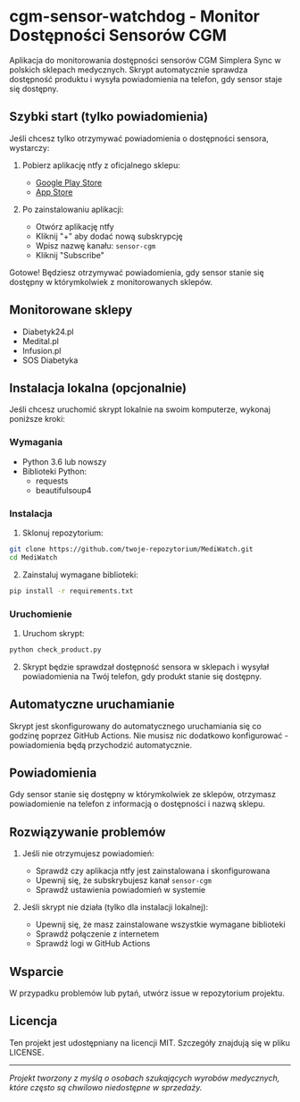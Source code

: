 # cgm-sensor-watchdog - Monitor Dostępności Sensorów CGM

Aplikacja do monitorowania dostępności sensorów CGM Simplera Sync w polskich sklepach medycznych. Skrypt automatycznie sprawdza dostępność produktu i wysyła powiadomienia na telefon, gdy sensor staje się dostępny.

## Szybki start (tylko powiadomienia)

Jeśli chcesz tylko otrzymywać powiadomienia o dostępności sensora, wystarczy:

1. Pobierz aplikację ntfy z oficjalnego sklepu:
   - [Google Play Store](https://play.google.com/store/apps/details?id=io.heckel.ntfy)
   - [App Store](https://apps.apple.com/us/app/ntfy/id1625396347)

2. Po zainstalowaniu aplikacji:
   - Otwórz aplikację ntfy
   - Kliknij "+" aby dodać nową subskrypcję
   - Wpisz nazwę kanału: `sensor-cgm`
   - Kliknij "Subscribe"

Gotowe! Będziesz otrzymywać powiadomienia, gdy sensor stanie się dostępny w którymkolwiek z monitorowanych sklepów.

## Monitorowane sklepy

- Diabetyk24.pl
- Medital.pl
- Infusion.pl
- SOS Diabetyka

## Instalacja lokalna (opcjonalnie)

Jeśli chcesz uruchomić skrypt lokalnie na swoim komputerze, wykonaj poniższe kroki:

### Wymagania

- Python 3.6 lub nowszy
- Biblioteki Python:
  - requests
  - beautifulsoup4

### Instalacja

1. Sklonuj repozytorium:
```bash
git clone https://github.com/twoje-repozytorium/MediWatch.git
cd MediWatch
```

2. Zainstaluj wymagane biblioteki:
```bash
pip install -r requirements.txt
```

### Uruchomienie

1. Uruchom skrypt:
```bash
python check_product.py
```

2. Skrypt będzie sprawdzał dostępność sensora w sklepach i wysyłał powiadomienia na Twój telefon, gdy produkt stanie się dostępny.

## Automatyczne uruchamianie

Skrypt jest skonfigurowany do automatycznego uruchamiania się co godzinę poprzez GitHub Actions. Nie musisz nic dodatkowo konfigurować - powiadomienia będą przychodzić automatycznie.

## Powiadomienia

Gdy sensor stanie się dostępny w którymkolwiek ze sklepów, otrzymasz powiadomienie na telefon z informacją o dostępności i nazwą sklepu.

## Rozwiązywanie problemów

1. Jeśli nie otrzymujesz powiadomień:
   - Sprawdź czy aplikacja ntfy jest zainstalowana i skonfigurowana
   - Upewnij się, że subskrybujesz kanał `sensor-cgm`
   - Sprawdź ustawienia powiadomień w systemie

2. Jeśli skrypt nie działa (tylko dla instalacji lokalnej):
   - Upewnij się, że masz zainstalowane wszystkie wymagane biblioteki
   - Sprawdź połączenie z internetem
   - Sprawdź logi w GitHub Actions

## Wsparcie

W przypadku problemów lub pytań, utwórz issue w repozytorium projektu.

## Licencja

Ten projekt jest udostępniany na licencji MIT. Szczegóły znajdują się w pliku LICENSE.

---

*Projekt tworzony z myślą o osobach szukających wyrobów medycznych, które często są chwilowo niedostępne w sprzedaży.*
